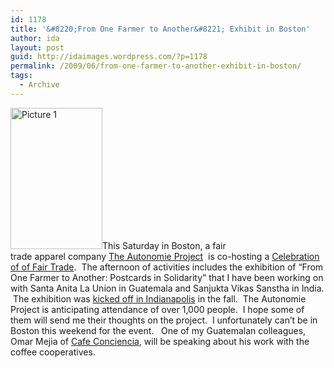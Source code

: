 ```yaml
---
id: 1178
title: '&#8220;From One Farmer to Another&#8221; Exhibit in Boston'
author: ida
layout: post
guid: http://idaimages.wordpress.com/?p=1178
permalink: /2009/06/from-one-farmer-to-another-exhibit-in-boston/
tags:
  - Archive
---
```

[<img class="size-full wp-image-1180 alignleft" title="Boston Fair Trade" src="http://idaimages.files.wordpress.com/2009/06/picture-1.png" alt="Picture 1" width="147" height="226" />][1]This Saturday in Boston, a fair trade apparel company [The Autonomie Project][2]  is co-hosting a [Celebration of of Fair Trade][1].  The afternoon of activities includes the exhibition of &#8220;From One Farmer to Another: Postcards in Solidarity&#8221; that I have been working on with Santa Anita La Union in Guatemala and Sanjukta Vikas Sanstha in India.  The exhibition was [kicked off in Indianapolis][3] in the fall.  The Autonomie Project is anticipating attendance of over 1,000 people.  I hope some of them will send me their thoughts on the project.  I unfortunately can&#8217;t be in Boston this weekend for the event.   One of my Guatemalan colleagues, Omar Mejia of [Cafe Conciencia][4], will be speaking about his work with the coffee cooperatives.

 [1]: http://www.autonomieproject.com/fairtradeboston/
 [2]: http://www.autonomieproject.com/
 [3]: http://uncommonplaces.com/2008/11/10/postcard-project-at-helping-hands-festival/
 [4]: http://www.cafeconciencia.org/